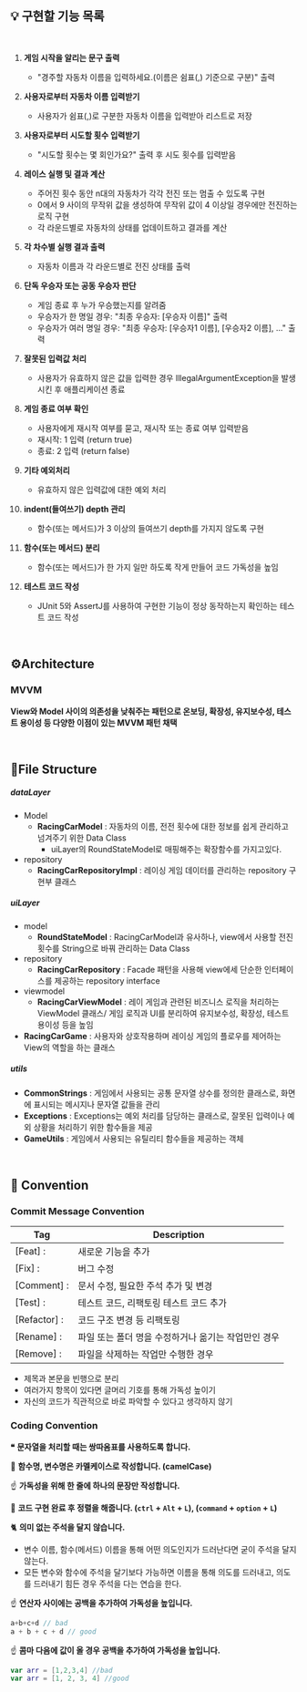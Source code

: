 
## 💡 구현할 기능 목록

<br/>

1. **게임 시작을 알리는 문구 출력**
   * "경주할 자동차 이름을 입력하세요.(이름은 쉼표(,) 기준으로 구분)" 출력

2. **사용자로부터 자동차 이름 입력받기**
   * 사용자가 쉼표(,)로 구분한 자동차 이름을 입력받아 리스트로 저장

3. **사용자로부터 시도할 횟수 입력받기**
   * "시도할 횟수는 몇 회인가요?" 출력 후 시도 횟수를 입력받음

4. **레이스 실행 및 결과 계산**
    * 주어진 횟수 동안 n대의 자동차가 각각 전진 또는 멈출 수 있도록 구현
    * 0에서 9 사이의 무작위 값을 생성하여 무작위 값이 4 이상일 경우에만 전진하는 로직 구현
    * 각 라운드별로 자동차의 상태를 업데이트하고 결과를 계산

5. **각 차수별 실행 결과 출력**
   * 자동차 이름과 각 라운드별로 전진 상태를 출력

6. **단독 우승자 또는 공동 우승자 판단**
   * 게임 종료 후 누가 우승했는지를 알려줌 
   * 우승자가 한 명일 경우: "최종 우승자: [우승자 이름]" 출력 
   * 우승자가 여러 명일 경우: "최종 우승자: [우승자1 이름], [우승자2 이름], ..." 출력

7. **잘못된 입력값 처리**
   * 사용자가 유효하지 않은 값을 입력한 경우 IllegalArgumentException을 발생시킨 후 애플리케이션 종료

8. **게임 종료 여부 확인**
   * 사용자에게 재시작 여부를 묻고, 재시작 또는 종료 여부 입력받음 
   * 재시작: 1 입력 (return true)
   * 종료: 2 입력 (return false)

9. **기타 예외처리**
   * 유효하지 않은 입력값에 대한 예외 처리

10. **indent(들여쓰기) depth 관리** 
    * 함수(또는 메서드)가 3 이상의 들여쓰기 depth를 가지지 않도록 구현

11. **함수(또는 메서드) 분리**
    * 함수(또는 메서드)가 한 가지 일만 하도록 작게 만들어 코드 가독성을 높임

12. **테스트 코드 작성**
    * JUnit 5와 AssertJ를 사용하여 구현한 기능이 정상 동작하는지 확인하는 테스트 코드 작성

<br/>


## ⚙️Architecture

### MVVM
**View와 Model 사이의 의존성을 낮춰주는 패턴으로 온보딩, 확장성, 유지보수성, 테스트 용이성 등 다양한 이점이 있는 MVVM 패턴 채택**

<br/>

##  📑File Structure

#####  dataLayer

- Model
    - **RacingCarModel** : 자동차의 이름, 전전 횟수에 대한 정보를 쉽게 관리하고 넘겨주기 위한 Data Class
        - uiLayer의  RoundStateModel로 매핑해주는 확장함수를 가지고있다.
- repository
    - **RacingCarRepositoryImpl** : 레이싱 게임 데이터를 관리하는 repository 구현부 클래스

##### uiLayer

- model
    - **RoundStateModel** : RacingCarModel과 유사하나, view에서 사용할 전진횟수를 String으로 바꿔 관리하는 Data Class
- repository
    - **RacingCarRepository** : Facade 패턴을 사용해 view에세 단순한 인터페이스를 제공하는 repository interface
- viewmodel
    - **RacingCarViewModel** : 레이 게임과 관련된 비즈니스 로직을 처리하는 ViewModel 클래스/ 게임 로직과 UI를 분리하여 유지보수성, 확장성, 테스트 용이성 등을 높임
- **RacingCarGame** : 사용자와 상호작용하며 레이싱 게임의 플로우를 제어하는 View의 역할을 하는 클래스

##### utils

- **CommonStrings** : 게임에서 사용되는 공통 문자열 상수를 정의한 클래스로, 화면에 표시되는 메시지나 문자열 값들을 관리
- **Exceptions** : Exceptions는 예외 처리를 담당하는 클래스로, 잘못된 입력이나 예외 상황을 처리하기 위한 함수들을 제공
- **GameUtils** : 게임에서 사용되는 유틸리티 함수들을 제공하는 객체

<br/>

## 📌 Convention
### Commit Message Convention
| Tag          | Description                   |
|--------------|-------------------------------|
| [Feat] :     | 새로운 기능을 추가                    |
| [Fix] :      | 버그 수정                         |
| [Comment] :  | 문서 수정, 필요한 주석 추가 및 변경         |
| [Test] :     | 테스트 코드, 리팩토링 테스트 코드 추가        |
| [Refactor] : | 코드 구조 변경 등 리팩토링               |
| [Rename] :   | 파일 또는 폴더 명을 수정하거나 옮기는 작업만인 경우 |
| [Remove] :   | 파일을 삭제하는 작업만 수행한 경우           |
- 제목과 본문을 빈행으로 분리
- 여러가지 항목이 있다면 글머리 기호를 통해 가독성 높이기
- 자신의 코드가 직관적으로 바로 파악할 수 있다고 생각하지 않기

### Coding Convention

**❝**  **문자열을 처리할 때는 쌍따옴표를 사용하도록 합니다.**

🐫 **함수명, 변수명은 카멜케이스로 작성합니다. (camelCase)**

☝ **가독성을 위해 한 줄에 하나의 문장만 작성합니다.**

🤙 **코드 구현 완료 후 정렬을 해줍니다. (`ctrl` + `Alt` + `L`), (`command` + `option` + `L`)**

🐈 **의미 없는 주석을 달지 않습니다.**

- 변수 이름, 함수(메서드) 이름을 통해 어떤 의도인지가 드러난다면 굳이 주석을 달지 않는다.
- 모든 변수와 함수에 주석을 달기보다 가능하면 이름을 통해 의도를 드러내고, 의도를 드러내기 힘든 경우 주석을 다는 연습을 한다.

☝ **연산자 사이에는 공백을 추가하여 가독성을 높입니다.**

```kotlin
a+b+c+d // bad
a + b + c + d // good
```

☝ **콤마 다음에 값이 올 경우 공백을 추가하여 가독성을 높입니다.**

```kotlin
var arr = [1,2,3,4] //bad
var arr = [1, 2, 3, 4] //good
```

